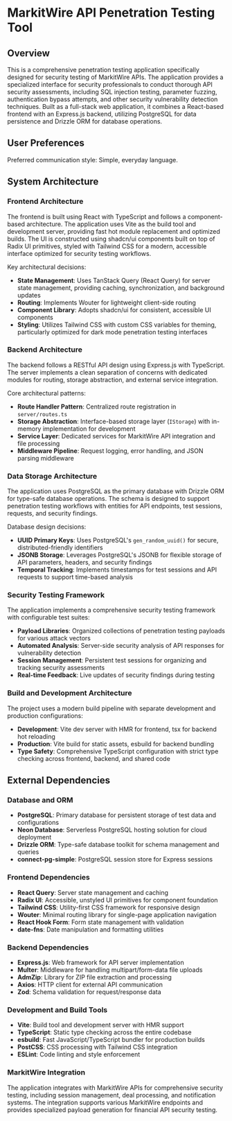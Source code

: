 # MarkitWire API Penetration Testing Tool

## Overview

This is a comprehensive penetration testing application specifically designed for security testing of MarkitWire APIs. The application provides a specialized interface for security professionals to conduct thorough API security assessments, including SQL injection testing, parameter fuzzing, authentication bypass attempts, and other security vulnerability detection techniques. Built as a full-stack web application, it combines a React-based frontend with an Express.js backend, utilizing PostgreSQL for data persistence and Drizzle ORM for database operations.

## User Preferences

Preferred communication style: Simple, everyday language.

## System Architecture

### Frontend Architecture
The frontend is built using React with TypeScript and follows a component-based architecture. The application uses Vite as the build tool and development server, providing fast hot module replacement and optimized builds. The UI is constructed using shadcn/ui components built on top of Radix UI primitives, styled with Tailwind CSS for a modern, accessible interface optimized for security testing workflows.

Key architectural decisions:
- **State Management**: Uses TanStack Query (React Query) for server state management, providing caching, synchronization, and background updates
- **Routing**: Implements Wouter for lightweight client-side routing
- **Component Library**: Adopts shadcn/ui for consistent, accessible UI components
- **Styling**: Utilizes Tailwind CSS with custom CSS variables for theming, particularly optimized for dark mode penetration testing interfaces

### Backend Architecture
The backend follows a RESTful API design using Express.js with TypeScript. The server implements a clean separation of concerns with dedicated modules for routing, storage abstraction, and external service integration.

Core architectural patterns:
- **Route Handler Pattern**: Centralized route registration in `server/routes.ts`
- **Storage Abstraction**: Interface-based storage layer (`IStorage`) with in-memory implementation for development
- **Service Layer**: Dedicated services for MarkitWire API integration and file processing
- **Middleware Pipeline**: Request logging, error handling, and JSON parsing middleware

### Data Storage Architecture
The application uses PostgreSQL as the primary database with Drizzle ORM for type-safe database operations. The schema is designed to support penetration testing workflows with entities for API endpoints, test sessions, requests, and security findings.

Database design decisions:
- **UUID Primary Keys**: Uses PostgreSQL's `gen_random_uuid()` for secure, distributed-friendly identifiers
- **JSONB Storage**: Leverages PostgreSQL's JSONB for flexible storage of API parameters, headers, and security findings
- **Temporal Tracking**: Implements timestamps for test sessions and API requests to support time-based analysis

### Security Testing Framework
The application implements a comprehensive security testing framework with configurable test suites:
- **Payload Libraries**: Organized collections of penetration testing payloads for various attack vectors
- **Automated Analysis**: Server-side security analysis of API responses for vulnerability detection
- **Session Management**: Persistent test sessions for organizing and tracking security assessments
- **Real-time Feedback**: Live updates of security findings during testing

### Build and Development Architecture
The project uses a modern build pipeline with separate development and production configurations:
- **Development**: Vite dev server with HMR for frontend, tsx for backend hot reloading
- **Production**: Vite build for static assets, esbuild for backend bundling
- **Type Safety**: Comprehensive TypeScript configuration with strict type checking across frontend, backend, and shared code

## External Dependencies

### Database and ORM
- **PostgreSQL**: Primary database for persistent storage of test data and configurations
- **Neon Database**: Serverless PostgreSQL hosting solution for cloud deployment
- **Drizzle ORM**: Type-safe database toolkit for schema management and queries
- **connect-pg-simple**: PostgreSQL session store for Express sessions

### Frontend Dependencies
- **React Query**: Server state management and caching
- **Radix UI**: Accessible, unstyled UI primitives for component foundation
- **Tailwind CSS**: Utility-first CSS framework for responsive design
- **Wouter**: Minimal routing library for single-page application navigation
- **React Hook Form**: Form state management with validation
- **date-fns**: Date manipulation and formatting utilities

### Backend Dependencies
- **Express.js**: Web framework for API server implementation
- **Multer**: Middleware for handling multipart/form-data file uploads
- **AdmZip**: Library for ZIP file extraction and processing
- **Axios**: HTTP client for external API communication
- **Zod**: Schema validation for request/response data

### Development and Build Tools
- **Vite**: Build tool and development server with HMR support
- **TypeScript**: Static type checking across the entire codebase
- **esbuild**: Fast JavaScript/TypeScript bundler for production builds
- **PostCSS**: CSS processing with Tailwind CSS integration
- **ESLint**: Code linting and style enforcement

### MarkitWire Integration
The application integrates with MarkitWire APIs for comprehensive security testing, including session management, deal processing, and notification systems. The integration supports various MarkitWire endpoints and provides specialized payload generation for financial API security testing.